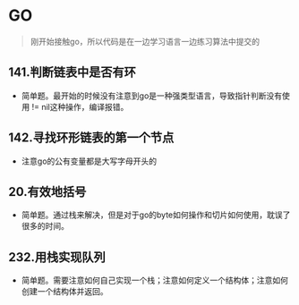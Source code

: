 # GO

> 刚开始接触go，所以代码是在一边学习语言一边练习算法中提交的

## 141.判断链表中是否有环

- 简单题。最开始的时候没有注意到go是一种强类型语言，导致指针判断没有使用 != nil这种操作，编译报错。

## 142.寻找环形链表的第一个节点

- 注意go的公有变量都是大写字母开头的

## 20.有效地括号

- 简单题。通过栈来解决，但是对于go的byte如何操作和切片如何使用，耽误了很多的时间。

## 232.用栈实现队列

- 简单题。需要注意如何自己实现一个栈；注意如何定义一个结构体；注意如何创建一个结构体并返回。